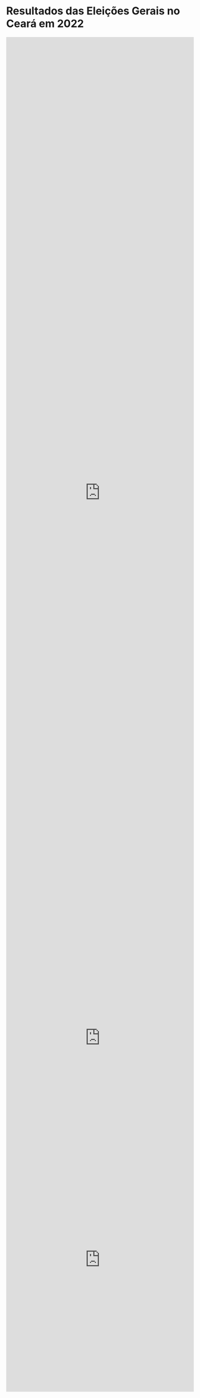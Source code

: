 # Resultados das Eleições Gerais no Ceará em 2022
<iframe width="100%" height="2440" frameborder="0"
  src="https://observablehq.com/embed/80e6ecb0a6dfcd40?cells=viewof+enun0%2Cviewof+turno%2Cviewof+enun1%2Cviewof+enun11%2Cviewof+winnerChoropleth%2Cviewof+enun12%2Cviewof+runnersUpChoropleth%2Cviewof+enun13%2Cviewof+municipioSelecionado%2Cviewof+municipiosBarras"></iframe>

<iframe width="100%" height="480" frameborder="0"
  src="https://observablehq.com/embed/80e6ecb0a6dfcd40?cells=viewof+enun2%2Cviewof+municipiosScatter"></iframe>

<iframe width="100%" height="708.03125" frameborder="0"
  src="https://observablehq.com/embed/a90ed0702ddc2d3b?cells=viewof+ano%2Cassembleia"></iframe>
